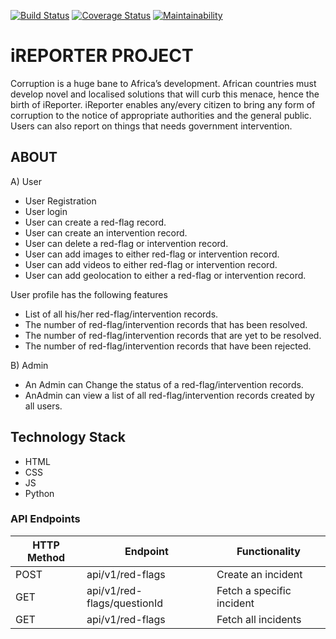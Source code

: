 [![Build Status](https://travis-ci.org/KapsonLabs/Andela-iReporter.svg?branch=api)](https://travis-ci.org/KapsonLabs/Andela-iReporter) [![Coverage Status](https://coveralls.io/repos/github/KapsonLabs/Andela-iReporter/badge.svg?branch=master)](https://coveralls.io/github/KapsonLabs/Andela-iReporter?branch=master) [![Maintainability](https://api.codeclimate.com/v1/badges/5ecd878a2235b47e603a/maintainability)](https://codeclimate.com/github/KapsonLabs/Andela-iReporter/maintainability)

# iREPORTER PROJECT #

Corruption is a huge bane to Africa’s development. African countries must develop novel and localised solutions that will curb this menace, hence the birth of iReporter. iReporter enables any/every citizen to bring any form of corruption to the notice of appropriate authorities and the general public. Users can also report on things that needs government intervention.

## ABOUT ##
A) User

- User Registration
- User login
- User can create a red-flag record.
- User can create an intervention record.
- User can delete a red-flag or intervention record.
- User can add images to either red-flag or intervention record.
- User can add videos to either red-flag or intervention record.
- User can add geolocation to either a red-flag or intervention record.

User profile has the following features
- List of all his/her red-flag/intervention records.
- The number of red-flag/intervention records that has been resolved.
- The number of red-flag/intervention records that are yet to be resolved.
- The number of red-flag/intervention records that have been rejected.

B) Admin

- An Admin can Change the status of a red-flag/intervention records.
- AnAdmin can view a list of all red-flag/intervention records created by all users.

## Technology Stack ##
- HTML
- CSS
- JS
- Python

### API Endpoints

HTTP Method|Endpoint|Functionality
-----------|--------|-------------
POST|api/v1/red-flags|Create an incident
GET|api/v1/red-flags/questionId|Fetch a specific incident
GET|api/v1/red-flags|Fetch all incidents
